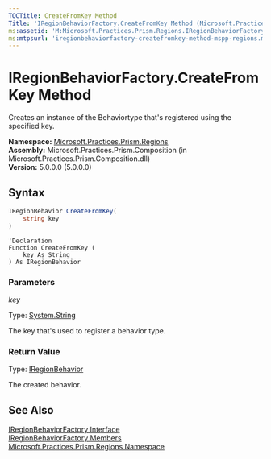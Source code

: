 ```yaml
---
TOCTitle: CreateFromKey Method
Title: 'IRegionBehaviorFactory.CreateFromKey Method (Microsoft.Practices.Prism.Regions)'
ms:assetid: 'M:Microsoft.Practices.Prism.Regions.IRegionBehaviorFactory.CreateFromKey(System.String)'
ms:mtpsurl: 'iregionbehaviorfactory-createfromkey-method-mspp-regions.md'
---
```


# IRegionBehaviorFactory.CreateFromKey Method

Creates an instance of the Behaviortype that's registered using the specified key.

**Namespace:** [Microsoft.Practices.Prism.Regions](/patterns-practices/reference/mspp-regions-namespace)<br/>
**Assembly:** Microsoft.Practices.Prism.Composition (in Microsoft.Practices.Prism.Composition.dll)<br/>
**Version:** 5.0.0.0 (5.0.0.0)

## Syntax

```C#
IRegionBehavior CreateFromKey(
	string key
)
```

```VB
'Declaration
Function CreateFromKey ( 
	key As String
) As IRegionBehavior
```

### Parameters

*key*

Type: [System.String](http://msdn.microsoft.com/en-us/library/s1wwdcbf)

The key that's used to register a behavior type.

### Return Value

Type: [IRegionBehavior](/patterns-practices/reference/iregionbehavior-interface-mspp-regions)

The created behavior.

## See Also

[IRegionBehaviorFactory Interface](/patterns-practices/reference/iregionbehaviorfactory-interface-mspp-regions)<br/>
[IRegionBehaviorFactory Members](/patterns-practices/reference/iregionbehaviorfactory-members-mspp-regions)<br/>
[Microsoft.Practices.Prism.Regions Namespace](/patterns-practices/reference/mspp-regions-namespace)<br/>